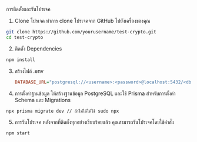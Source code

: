 


การติดตั้งและรันโปรเจค

1. Clone โปรเจค
ทำการ clone โปรเจคจาก GitHub ไปยังเครื่องของคุณ

```bash
git clone https://github.com/yourusername/test-crypto.git
cd test-crypto
```
2. ติดตั้ง Dependencies
```bash
npm install
```
3. สร้างไฟล์ .env
   ```ini
   DATABASE_URL="postgresql://<username>:<password>@localhost:5432/<dbname>?schema=public"
   ```
4. การตั้งค่าฐานข้อมูล
ให้สร้างฐานข้อมูล PostgreSQL และใช้ Prisma สำหรับการตั้งค่า Schema และ Migrations
```bash
npx prisma migrate dev // ถ้าไม่ได้ให้ใช้ sudo npx
```
5. การรันโปรเจค
หลังจากที่ติดตั้งทุกอย่างเรียบร้อยแล้ว คุณสามารถรันโปรเจคโดยใช้คำสั่ง
```bash
npm start
```
